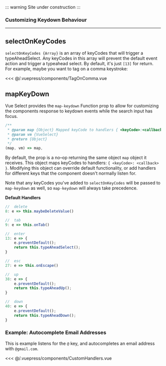 ::: warning
Site under construction
:::

### Customizing Keydown Behaviour

---

## selectOnKeyCodes <Badge text="v3.3.0+" />

`selectOnKeyCodes {Array}` is an array of keyCodes that will trigger a
typeAheadSelect. Any keyCodes in this array will prevent the default event
action and trigger a typeahead select. By default, it's just `[13]` for return.
For example, maybe you want to tag on a comma keystroke:

<TagOnComma /> 
 
<<< @/.vuepress/components/TagOnComma.vue

## mapKeyDown <Badge text="v3.3.0+" />

Vue Select provides the `map-keydown` Function prop to allow for customizing the
components response to keydown events while the search input has focus.

```js
/**
 * @param map {Object} Mapped keyCode to handlers { <keyCode>:<callback> }
 * @param vm {VueSelect}
 * @return {Object}
 */
(map, vm) => map,
```

By default, the prop is a no–op returning the same object `map` object it
receives. This object maps keyCodes to handlers: `{ <keyCode>: <callback> }`.
Modifying this object can override default functionality, or add handlers for
different keys that the component doesn't normally listen for.

Note that any keyCodes you've added to `selectOnKeyCodes` will be passed to
`map-keydown` as well, so `map-keydown` will always take precedence.

**Default Handlers**

```js
//  delete
8: e => this.maybeDeleteValue()

//  tab
9: e => this.onTab()

//  enter
13: e => {
    e.preventDefault();
    return this.typeAheadSelect();
}

//  esc
27: e => this.onEscape()

//  up
38: e => {
    e.preventDefault();
    return this.typeAheadUp();
}

//  down
40: e => {
    e.preventDefault();
    return this.typeAheadDown();
}
```

### Example: Autocomplete Email Addresses

This is example listens for the `@` key, and autocompletes an email address with
`@gmail.com`.

<CustomHandlers />

<<< @/.vuepress/components/CustomHandlers.vue
